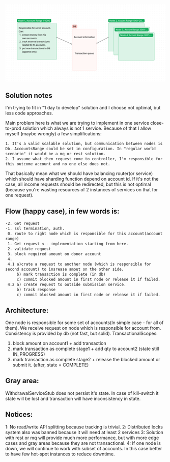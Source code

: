 ![diagram](diagram.png)

## Solution notes
I'm trying to fit in "1 day to develop" solution and I choose not optimal, but less code approaches.

Main problem here is what we are trying to implement in one service close-to-prod solution which always is not 1 service.
Because of that I allow myself (maybe wrongly) a few simplifications:

    1. It's a valid scalable solution, but communication between nodes is Db. AccountsRange could be set in configuration. In "regular world scenario" it would be a mq or rest solution.
    2. I assume what then request come to controller, I'm responsible for this outcome account and no one else does not.

That basically mean what we should have balancing router(or service) which should have sharding function depend on account id.
If it's not the case, all income requests should be redirected, but this is not optimal (because you're wasting resources of 2 instances of services on that for one request).

## Flow (happy case), in few words is:
    -2. Get request
    -1. ssl termination, auth.
     0. route to right node which is responsible for this account(account range)
     1. Get request <-- implementation starting from here.
     2. validate request
     3. block required amount on donor account
     4.
     4.1 a)crate a request to another node (which is responsible for second account) to insrease amout on the other side.
         b) mark transaction is complete (in db)
	     c) commit blocked amount in first node or release it if failed.
     4.2 a) create request to outside submission service.
         b) track response
	     c) commit blocked amount in first node or release it if failed.

## Architecture:

One node is responsible for some set of accounts(In simple case - for all of them). We receive request on node which is responsible for account from.
Consistency is provided by db (not fast, but solid).
TransactionalScopes:
1. block amount on account1 + add transaction
2. mark transaction as complete stage1 + add qty to account2  (state still IN_PROGRESS)
3. mark transaction as complete stage2 + release the blocked amount or submit it. (after, state = COMPLETE)

## Gray area: 
WithdrawalServiceStub does not persist it's state. In case of kill-switch it state will be lost and transaction will have inconsistency in state. 

## Notices:
1: No read/write API splitting because tracking is trivial.
2: Distributed locks system also was banned because it will need at least 2 services
3: Solution with rest or mq will provide much more performance, but with more edge cases and gray areas because they are not transactional.
4: If one node is down, we will continue to work with subset of accounts. In this case better to have few hot-spot instances to reduce downtime.